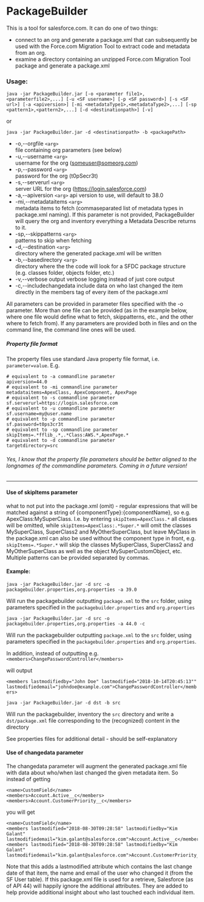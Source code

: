 
# PackageBuilder

This is a tool for salesforce.com. It can do one of two things:
* connect to an org and generate a package.xml that can subsequently be used with the Force.com Migration Tool to extract code and metadata from an org.
* examine a directory containing an unzipped Force.com Migration Tool package and generate a package.xml 

### Usage:
``` 
java -jar PackageBuilder.jar [-o <parameter file1>,<parameterfile2>,...] [-u <SF username>] [-p <SF password>] [-s <SF url>] [-a <apiversion>] [-mi <metadataType1>,<metadataType2>,...] [-sp <pattern1>,<pattern2>,...] [-d <destinationpath>] [-v]
```

or 
``` 
java -jar PackageBuilder.jar -d <destinationpath> -b <packagePath>
```

* -o,--orgfile `<arg>`          
file containing org parameters (see below)
* -u,--username `<arg>`         
username for the org (someuser@someorg.com)
* -p,--password `<arg>`        
password for the org (t0pSecr3t)
* -s,--serverurl `<arg>`        
server URL for the org (https://login.salesforce.com)
* -a,--apiversion `<arg>`
api version to use, will default to 38.0
* -mi,--metadataitems `<arg>`   
metadata items to fetch (commaseparated list of metadata types in package.xml naming). If this parameter is not provided, PackageBuilder will query the org and inventory everything a Metadata Describe returns to it.
* -sp,--skippatterns `<arg>`    
patterns to skip when fetching
* -d,--destination `<arg>`    
directory where the generated package.xml will be written
* -b,--basedirectory `<arg>`    
directory where the the code will look for a SFDC package structure (e.g. classes folder, objects folder, etc.)
* -v,--verbose
output verbose logging instead of just core output
* -c,--includechangedata
include data on who last changed the item directly in the members tag of every item of the package.xml

All parameters can be provided in parameter files specified with the -o parameter. More than one file can be provided (as in the example below, where one file would define what to fetch, skippatterns, etc., and the other where to fetch from). If any parameters are provided both in files and on the command line, the command line ones will be used. 

##### Property file format
The property files use standard Java property file format, i.e. `parameter=value`. E.g.

```property
# equivalent to -a commandline parameter
apiversion=44.0
# equivalent to -mi commandline parameter
metadataitems=ApexClass, ApexComponent, ApexPage
# equivalent to -s commandline parameter
sf.serverurl=https://login.salesforce.com
# equivalent to -u commandline parameter
sf.username=my@user.name
# equivalent to -p commandline parameter
sf.password=t0ps3cr3t
# equivalent to -sp commandline parameter
skipItems=.*fflib_.*,.*Class:AWS.*,ApexPage.*
# equivalent to -d commandline parameter
targetdirectory=src
```

###### Yes, I know that the property file parameters should be better aligned to the longnames of the commandline parameters. Coming in a future version!

---

#### Use of skipItems parameter
what to not put into the package.xml (omit) - regular expressions that will be matched against a string of {componentType}:{componentName}, so e.g. ApexClass:MySuperClass. 
I.e. by entering `skipItems=ApexClass.*` all classes will be omitted, while `skipItems=ApexClass:.*Super.*` will omit the classes MySuperClass, SuperClass2 and MyOtherSuperClass, but leave MyClass in the package.xml
can also be used without the component type in front, e.g. `skipItems=.*Super.*` will skip the classes MySuperClass, SuperClass2 and MyOtherSuperClass as well as the object MySuperCustomObject, etc.
Multiple patterns can be provided separated by commas.

#### Example: 
```
java -jar PackageBuilder.jar -d src -o packagebuilder.properties,org.properties -a 39.0
```
Will run the packagebuilder outputting `package.xml` to the `src` folder, using parameters specified in the `packagebuilder.properties` and `org.properties` 

```
java -jar PackageBuilder.jar -d src -o packagebuilder.properties,org.properties -a 44.0 -c
```
Will run the packagebuilder outputting `package.xml` to the `src` folder, using parameters specified in the `packagebuilder.properties` and `org.properties`. 

In addition, instead of outputting e.g. 
`<members>ChangePasswordController</members>`

will output

`<members lastmodifiedby="John Doe" lastmodified="2018-10-14T20:45:13"" lastmodifiedemail="johndoe@example.com">ChangePasswordController</members>`



```
java -jar PackageBuilder.jar -d dst -b src
```
Will run the packagebuilder, inventory the `src` directory and write a `dst/package.xml` file corresponding to the (recognized) content in the directory

See properties files for additional detail - should be self-explanatory

#### Use of changedata parameter
The changedata parameter will augment the generated package.xml file with data about who/when last changed the given metadata item. So instead of getting 
```
<name>CustomField</name>
<members>Account.Active__c</members>
<members>Account.CustomerPriority__c</members>
```
you will get
```
<name>CustomField</name>
<members lastmodified="2018-08-30T09:28:58" lastmodifiedby="Kim Galant"  lastmodifiedemail="kim.galant@salesforce.com">Account.Active__c</members>
<members lastmodified="2018-08-30T09:28:58" lastmodifiedby="Kim Galant"  lastmodifiedemail="kim.galant@salesforce.com">Account.CustomerPriority__c</members>
```
Note that this adds a lastmodified attribute which contains the last change date of that item, the name and email of the user who changed it (from the SF User table).
If this package.xml file is used for a retrieve, Salesforce (as of API 44) will happily ignore the additional attributes. They are added to help provide additional insight about who last touched each individual item.
